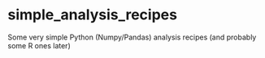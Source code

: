# simple_analysis_recipes
Some very simple Python (Numpy/Pandas) analysis recipes (and probably some R ones later)
